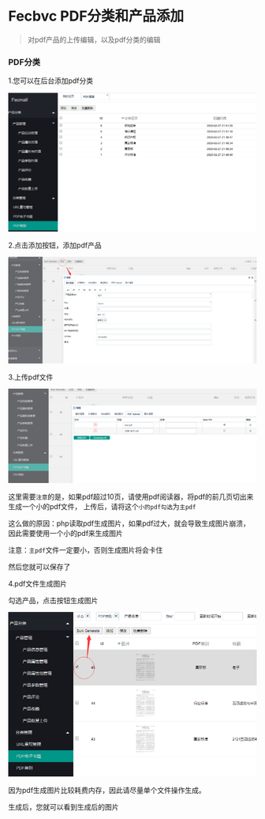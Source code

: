 Fecbvc PDF分类和产品添加
===============

> 对pdf产品的上传编辑，以及pdf分类的编辑


### PDF分类


1.您可以在后台添加pdf分类

![](images/z1.png)


2.点击添加按钮，添加pdf产品

![](images/z2.png)



3.上传pdf文件

![](images/z3.png)


这里需要`注意`的是，如果pdf超过10页，请使用pdf阅读器，将pdf的前几页切出来生成一个小的pdf文件，
上传后，请将这个`小的pdf勾选`为`主pdf`

这么做的原因：php读取pdf生成图片，如果pdf过大，就会导致生成图片崩溃，因此需要使用一个小的pdf来生成图片

注意：`主pdf`文件一定要小，否则生成图片将会卡住

然后您就可以保存了

4.pdf文件生成图片

勾选产品，点击按钮生成图片

![](images/aa1.png)


因为pdf生成图片比较耗费内存，因此请尽量单个文件操作生成。

生成后，您就可以看到生成后的图片






